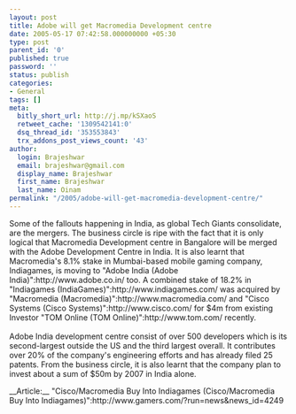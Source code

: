 ```yaml
---
layout: post
title: Adobe will get Macromedia Development centre
date: 2005-05-17 07:42:58.000000000 +05:30
type: post
parent_id: '0'
published: true
password: ''
status: publish
categories:
- General
tags: []
meta:
  bitly_short_url: http://j.mp/kSXaoS
  retweet_cache: '1309542141:0'
  dsq_thread_id: '353553843'
  trx_addons_post_views_count: '43'
author:
  login: Brajeshwar
  email: brajeshwar@gmail.com
  display_name: Brajeshwar
  first_name: Brajeshwar
  last_name: Oinam
permalink: "/2005/adobe-will-get-macromedia-development-centre/"
---
```

<p>Some of the fallouts happening in India, as global Tech Giants consolidate, are the mergers. The business circle is ripe with the fact that it is only logical that Macromedia Development centre in Bangalore will be merged with the Adobe Development Centre in India. It is also learnt that Macromedia's 8.1% stake in Mumbai-based mobile gaming company, Indiagames, is moving to "Adobe India (Adobe India)":http://www.adobe.co.in/ too. A combined stake of 18.2% in "Indiagames (IndiaGames)":http://www.indiagames.com/ was acquired by "Macromedia (Macromedia)":http://www.macromedia.com/ and "Cisco Systems (Cisco Systems)":http://www.cisco.com/ for $4m from existing Investor "TOM Online (TOM Online)":http://www.tom.com/ recently.<br />
<br />
Adobe India development centre consist of over 500 developers which is its second-largest outside the US and the third largest overall. It contributes over 20% of the company's engineering efforts and has already filed 25 patents. From the business circle, it is also learnt that the company plan to invest about a sum of $50m by 2007 in India alone.</p>
<p>__Article:__ "Cisco/Macromedia Buy Into Indiagames (Cisco/Macromedia Buy Into Indiagames)":http://www.gamers.com/?run=news&news_id=4249</p>
